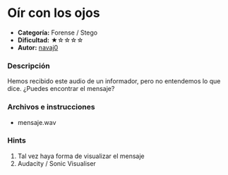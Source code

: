 # Oír con los ojos
- **Categoría:** Forense / Stego
- **Dificultad:** ★☆☆☆☆
- **Autor:** [navaj0](https://github.com/samu-delucas)

### Descripción
Hemos recibido este audio de un informador, pero no entendemos lo que dice. 
¿Puedes encontrar el mensaje?

### Archivos e instrucciones
- mensaje.wav

### Hints
1. Tal vez haya forma de visualizar el mensaje
2. Audacity / Sonic Visualiser